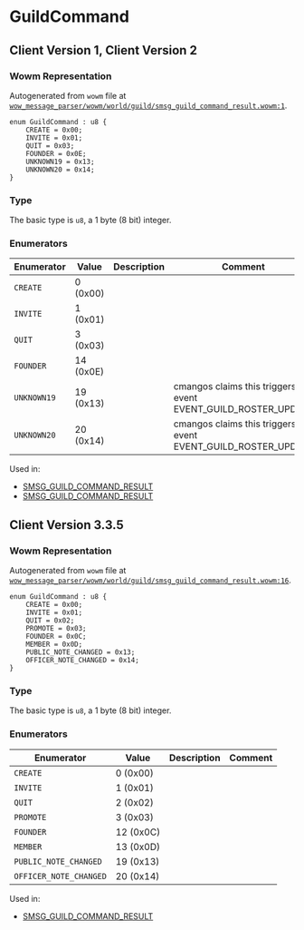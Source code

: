 # GuildCommand

## Client Version 1, Client Version 2

### Wowm Representation

Autogenerated from `wowm` file at [`wow_message_parser/wowm/world/guild/smsg_guild_command_result.wowm:1`](https://github.com/gtker/wow_messages/tree/main/wow_message_parser/wowm/world/guild/smsg_guild_command_result.wowm#L1).

```rust,ignore
enum GuildCommand : u8 {
    CREATE = 0x00;
    INVITE = 0x01;
    QUIT = 0x03;
    FOUNDER = 0x0E;
    UNKNOWN19 = 0x13;
    UNKNOWN20 = 0x14;
}
```
### Type
The basic type is `u8`, a 1 byte (8 bit) integer.
### Enumerators
| Enumerator | Value  | Description | Comment |
| --------- | -------- | ----------- | ------- |
| `CREATE` | 0 (0x00) |  |  |
| `INVITE` | 1 (0x01) |  |  |
| `QUIT` | 3 (0x03) |  |  |
| `FOUNDER` | 14 (0x0E) |  |  |
| `UNKNOWN19` | 19 (0x13) |  | cmangos claims this triggers UI event EVENT_GUILD_ROSTER_UPDATE |
| `UNKNOWN20` | 20 (0x14) |  | cmangos claims this triggers UI event EVENT_GUILD_ROSTER_UPDATE |

Used in:
* [SMSG_GUILD_COMMAND_RESULT](smsg_guild_command_result.md)
* [SMSG_GUILD_COMMAND_RESULT](smsg_guild_command_result.md)

## Client Version 3.3.5

### Wowm Representation

Autogenerated from `wowm` file at [`wow_message_parser/wowm/world/guild/smsg_guild_command_result.wowm:16`](https://github.com/gtker/wow_messages/tree/main/wow_message_parser/wowm/world/guild/smsg_guild_command_result.wowm#L16).

```rust,ignore
enum GuildCommand : u8 {
    CREATE = 0x00;
    INVITE = 0x01;
    QUIT = 0x02;
    PROMOTE = 0x03;
    FOUNDER = 0x0C;
    MEMBER = 0x0D;
    PUBLIC_NOTE_CHANGED = 0x13;
    OFFICER_NOTE_CHANGED = 0x14;
}
```
### Type
The basic type is `u8`, a 1 byte (8 bit) integer.
### Enumerators
| Enumerator | Value  | Description | Comment |
| --------- | -------- | ----------- | ------- |
| `CREATE` | 0 (0x00) |  |  |
| `INVITE` | 1 (0x01) |  |  |
| `QUIT` | 2 (0x02) |  |  |
| `PROMOTE` | 3 (0x03) |  |  |
| `FOUNDER` | 12 (0x0C) |  |  |
| `MEMBER` | 13 (0x0D) |  |  |
| `PUBLIC_NOTE_CHANGED` | 19 (0x13) |  |  |
| `OFFICER_NOTE_CHANGED` | 20 (0x14) |  |  |

Used in:
* [SMSG_GUILD_COMMAND_RESULT](smsg_guild_command_result.md)

